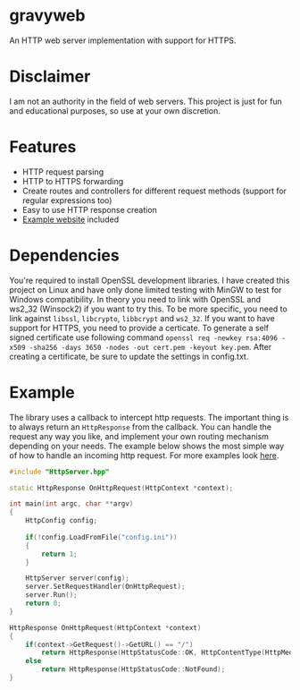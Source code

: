 # gravyweb
An HTTP web server implementation with support for HTTPS.

# Disclaimer
I am not an authority in the field of web servers. This project is just for fun and educational purposes, so use at your own discretion.

# Features
- HTTP request parsing
- HTTP to HTTPS forwarding
- Create routes and controllers for different request methods (support for regular expressions too)
- Easy to use HTTP response creation
- [Example website](https://github.com/japajoe/gravyweb/tree/main/www) included

# Dependencies
You're required to install OpenSSL development libraries. I have created this project on Linux and have only done limited testing with MinGW to test for Windows compatibility. In theory you need to link with OpenSSL and ws2_32 (Winsock2) if you want to try this. To be more specific, you need to link against `libssl`, `libcrypto`, `libbcrypt` and `ws2_32`. If you want to have support for HTTPS, you need to provide a certicate. To generate a self signed certificate use following command `openssl req -newkey rsa:4096 -x509 -sha256 -days 3650 -nodes -out cert.pem -keyout key.pem`. After creating a certificate, be sure to update the settings in config.txt.

# Example
The library uses a callback to intercept http requests. The important thing is to always return an `HttpResponse` from the callback. You can handle the request any way you like, and implement your own routing mechanism depending on your needs. The example below shows the most simple way of how to handle an incoming http request. For more examples look [here](https://github.com/japajoe/gravyweb/tree/main/examples).
```cpp
#include "HttpServer.hpp"

static HttpResponse OnHttpRequest(HttpContext *context);

int main(int argc, char **argv)
{
    HttpConfig config;
    
    if(!config.LoadFromFile("config.ini"))
    {
        return 1;
    }

    HttpServer server(config);
    server.SetRequestHandler(OnHttpRequest);
    server.Run();
    return 0;
}

HttpResponse OnHttpRequest(HttpContext *context)
{
    if(context->GetRequest()->GetURL() == "/")
        return HttpResponse(HttpStatusCode::OK, HttpContentType(HttpMediaType::TextHtml), "<h1>Hello world</h1>");
    else
        return HttpResponse(HttpStatusCode::NotFound);
}
```
